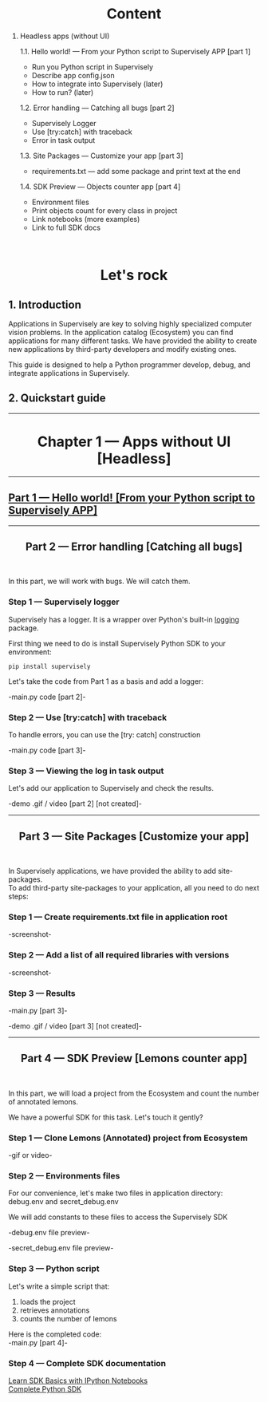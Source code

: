 <div align="center" markdown>

# **Content**

</div>


1. Headless apps (without UI)  

	1.1. Hello world! — From your Python script to Supervisely APP [part 1]  
	* Run you Python script in Supervisely
	* Describe app config.json
	* How to integrate into Supervisely (later)
	* How to run? (later)  
	
	1.2. Error handling — Catching all bugs [part 2]  
	* Supervisely Logger
	* Use [try:catch] with traceback
	* Error in task output  
	
	
	1.3. Site Packages — Customize your app [part 3]  
	* requirements.txt — add some package and print text at the end 

	1.4. SDK Preview — Objects counter app [part 4]  
	* Environment files
	* Print objects count for every class in project
	* Link notebooks (more examples)
	* Link to full SDK docs


<div align="center" markdown>
<br/>  

# **Let's rock**

</div>

## 1. Introduction  
Applications in Supervisely are key to solving highly specialized computer vision problems. In the application catalog (Ecosystem) you can find applications for many different tasks. We have provided the ability to create new applications by third-party developers and modify existing ones.

This guide is designed to help a Python programmer develop, debug, and integrate applications in Supervisely.



## 2. Quickstart guide  

---

<div align="center" markdown>

# Chapter 1 — Apps without UI [Headless]


</div>

---

## [Part 1 — Hello world! [From your Python script to Supervisely APP]](/%5Bchapter%201%5D%20headless/%5Bpart%201%5D%20Hello%20world!/README.md)

---

<div align="center" markdown>

## **Part 2 — Error handling [Catching all bugs]**
<br/>
</div>


In this part, we will work with bugs. We will catch them.


### Step 1 — Supervisely logger

Supervisely has a logger. It is a wrapper over Python's built-in [logging](https://docs.python.org/3/howto/logging.html) package.

First thing we need to do is install Supervisely Python SDK to your environment:

`pip install supervisely`

Let's take the code from Part 1 as a basis and add a logger:

-main.py code [part 2]-


### Step 2 — Use [try:catch] with traceback

To handle errors, you can use the [try: catch] construction

-main.py code [part 3]-


### Step 3 — Viewing the log in task output


Let's add our application to Supervisely and check the results.


-demo .gif / video [part 2] [not created]-


---


<div align="center" markdown>

## **Part 3 — Site Packages [Customize your app]**  
<br/>
</div>

In Supervisely applications, we have provided the ability to add site-packages.  
To add third-party site-packages to your application, all you need to do next steps:


### Step 1 — Create requirements.txt file in application root


-screenshot-


### Step 2 — Add a list of all required libraries with versions


-screenshot-


### Step 3 — Results

-main.py [part 3]-

-demo .gif / video [part 3] [not created]-



---


<div align="center" markdown>

## **Part 4 — SDK Preview [Lemons counter app]**  
<br/>
</div>  

In this part, we will load a project from the Ecosystem and count the number of annotated lemons.

We have a powerful SDK for this task. Let's touch it gently?


### Step 1 — Clone Lemons (Annotated) project from Ecosystem

-gif or video-

### Step 2 — Environments files

For our convenience, let's make two files in application directory: \
debug.env and secret_debug.env

We will add constants to these files to access the Supervisely SDK

-debug.env file preview-


-secret_debug.env file preview-



### Step 3 — Python script

Let's write a simple script that:



1. loads the project
2. retrieves annotations
3. counts the number of lemons

Here is the completed code: \
-main.py [part 4]-


### Step 4 — Complete SDK documentation

[Learn SDK Basics with IPython Notebooks](https://sdk.docs.supervise.ly/rst_templates/notebooks/notebooks.html)  
[Complete Python SDK](https://sdk.docs.supervise.ly/sdk_packages.html)
